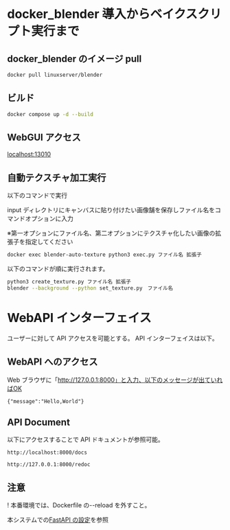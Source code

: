 # docker_blender 導入からベイクスクリプト実行まで

## docker_blender のイメージ pull

```sh
docker pull linuxserver/blender
```

## ビルド

```sh
docker compose up -d --build
```

## WebGUI アクセス

[localhost:13010](localhost:13010)

## 自動テクスチャ加工実行

以下のコマンドで実行

input ディレクトリにキャンバスに貼り付けたい画像舗を保存しファイル名をコマンドオプションに入力

※第一オプションにファイル名、第二オプションにテクスチャ化したい画像の拡張子を指定してください

```sh
docker exec blender-auto-texture python3 exec.py ファイル名 拡張子
```

以下のコマンドが順に実行されます。

```sh
python3 create_texture.py ファイル名 拡張子
blender --background --python set_texture.py　ファイル名
```

# WebAPI インターフェイス

ユーザーに対して API アクセスを可能とする。
API インターフェイスは以下。

## WebAPI へのアクセス

Web ブラウザに「http://127.0.0.1:8000」と入力、以下のメッセージが出ていればOK

```
{"message":"Hello,World"}
```

## API Document

以下にアクセスすることで API ドキュメントが参照可能。

```
http://localhost:8000/docs
```

```
http://127.0.0.1:8000/redoc
```

## 注意

! 本番環境では、Dockerfile の--reload を外すこと。

本システムでの[FastAPI の設定](./docs/fastapi.md)を参照
